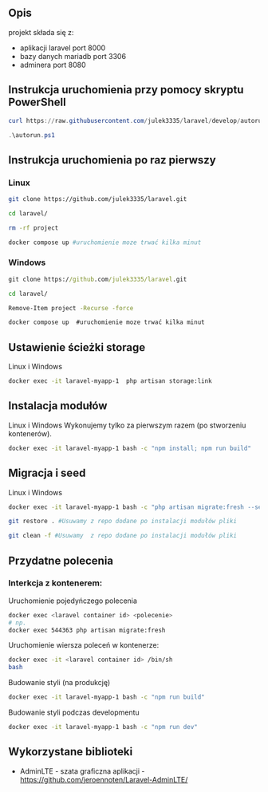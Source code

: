 ## Opis
projekt składa się z:
- aplikacji laravel port 8000
- bazy danych mariadb port 3306
- adminera port 8080

## Instrukcja uruchomienia przy pomocy skryptu PowerShell
```PowerShell
curl https://raw.githubusercontent.com/julek3335/laravel/develop/autorun.ps1 -O autorun.ps1

.\autorun.ps1
```

## Instrukcja uruchomienia po raz pierwszy
### Linux
```bash
git clone https://github.com/julek3335/laravel.git

cd laravel/

rm -rf project

docker compose up #uruchomienie moze trwać kilka minut

```
### Windows
```cmd
git clone https://github.com/julek3335/laravel.git

cd laravel/

Remove-Item project -Recurse -force

docker compose up  #uruchomienie moze trwać kilka minut
```
## Ustawienie ścieżki storage
Linux i Windows
```bash
docker exec -it laravel-myapp-1  php artisan storage:link
```


## Instalacja modułów

Linux i Windows
Wykonujemy tylko za pierwszym razem (po stworzeniu kontenerów).

```bash
docker exec -it laravel-myapp-1 bash -c "npm install; npm run build"
```

## Migracja i seed
Linux i Windows
```bash
docker exec -it laravel-myapp-1 bash -c "php artisan migrate:fresh --seed"

git restore . #Usuwamy z repo dodane po instalacji modułów pliki

git clean -f #Usuwamy  z repo dodane po instalacji modułów pliki
```

## Przydatne polecenia

### Interkcja z kontenerem:
Uruchomienie pojedyńczego polecenia
```bash
docker exec <laravel container id> <polecenie>
# np.
docker exec 544363 php artisan migrate:fresh
```
Uruchomienie wiersza poleceń w kontenerze:
```bash
docker exec -it <laravel container id> /bin/sh
bash
```
Budowanie styli (na produkcję)
```bash
docker exec -it laravel-myapp-1 bash -c "npm run build"
```
Budowanie styli podczas developmentu
```bash
docker exec -it laravel-myapp-1 bash -c "npm run dev"
```

## Wykorzystane biblioteki
- AdminLTE - szata graficzna aplikacji - https://github.com/jeroennoten/Laravel-AdminLTE/
